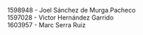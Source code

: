 1598948 - Joel Sánchez de Murga Pacheco <br>
1597028 - Victor Hernández Garrido <br>
1603957 - Marc Serra Ruiz
